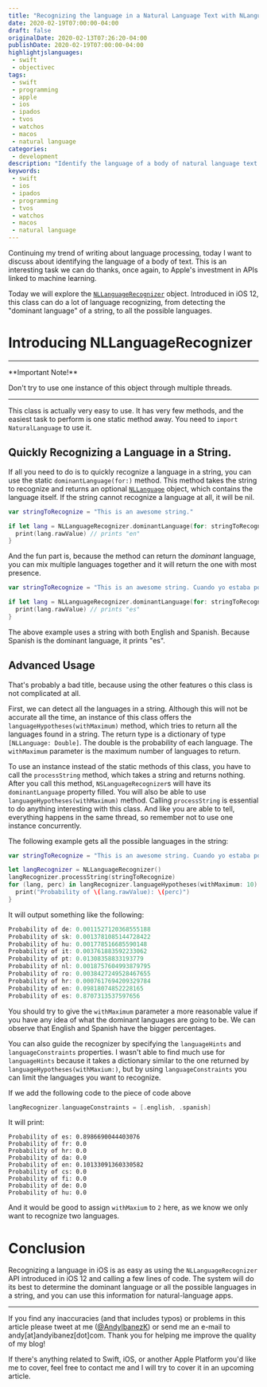 ```yaml
---
title: "Recognizing the language in a Natural Language Text with NLanguageRecognizer"
date: 2020-02-19T07:00:00-04:00
draft: false
originalDate: 2020-02-13T07:26:20-04:00
publishDate: 2020-02-19T07:00:00-04:00
highlightjslanguages:
 - swift
 - objectivec
tags:
 - swift
 - programming
 - apple
 - ios
 - ipados
 - tvos
 - watchos
 - macos
 - natural language
categories:
 - development
description: "Identify the language of a body of natural language text with NLLanguageRecognizer."
keywords:
 - swift
 - ios
 - ipados
 - programming
 - tvos
 - watchos
 - macos
 - natural language
---
```


Continuing my trend of writing about language processing, today I want to discuss about identifying the language of a body of text. This is an interesting task we can do thanks, once again, to Apple's investment in APIs linked to machine learning.

Today we will explore the [`NLLanguageRecognizer`](https://developer.apple.com/documentation/naturallanguage/nllanguagerecognizer) object. Introduced in iOS 12, this class can do a lot of language recognizing, from detecting the "dominant language" of a string, to all the possible languages.

# Introducing NLLanguageRecognizer

<hr>
**Important Note!**

Don't try to use one instance of this object through multiple threads.
<hr>

This class is actually very easy to use. It has very few methods, and the easiest task to perform is one static method away. You need to `import NaturalLanguage` to use it.

## Quickly Recognizing a Language in a String.

If all you need to do is to quickly recognize a language in a string, you can use the static `dominantLanguage(for:)` method. This method takes the string to recognize and returns an optional [`NLLanguage`](https://developer.apple.com/documentation/naturallanguage/nllanguage) object, which contains the language itself. If the string cannot recognize a language at all, it will be nil.

```swift
var stringToRecognize = "This is an awesome string."

if let lang = NLLanguageRecognizer.dominantLanguage(for: stringToRecognize) {
  print(lang.rawValue) // prints "en"
}
```

And the fun part is, because the method can return the *dominant* language, you can mix multiple languages together and it will return the one with most presence.

```swift
var stringToRecognize = "This is an awesome string. Cuando yo estaba por ahí en las calles decidí preguntar el significado de la vida"

if let lang = NLLanguageRecognizer.dominantLanguage(for: stringToRecognize) {
  print(lang.rawValue) // prints "es"
}
```

The above example uses a string with both English and Spanish. Because Spanish is the dominant language, it prints "es".

## Advanced Usage

That's probably a bad title, because using the other features o this class is not complicated at all.

First, we can detect all the languages in a string. Although this will not be accurate all the time, an instance of this class offers the `languageHypotheses(withMaximum)` method, which tries to return all the languages found in a string. The return type is a dictionary of type `[NLLanguage: Double]`. The double is the probability of each language. The `withMaximum` parameter is the maximum number of languages to return.

To use an instance instead of the static methods of this class, you have to call the `processString` method, which takes a string and returns nothing. After you call this method, `NSLanguageRecognizer`s will have its `dominantLanguage` property filled. You will also be able to use ``languageHypotheses(withMaximum)`` method. Calling `processString` is essential to do anything interesting with this class. And like you are able to tell, everything happens in the same thread, so remember not to use one instance concurrently.

The following example gets all the possible languages in the string:

```swift
var stringToRecognize = "This is an awesome string. Cuando yo estaba por ahí en las calles decidí preguntar el significado de la vida"

let langRecognizer = NLLanguageRecognizer()
langRecognizer.processString(stringToRecognize)
for (lang, perc) in langRecognizer.languageHypotheses(withMaximum: 10) {
  print("Probability of \(lang.rawValue): \(perc)")
}
```

It will output something like the following:

```swift
Probability of de: 0.0011527120368555188
Probability of sk: 0.0013781085144728422
Probability of hu: 0.001778516685590148
Probability of it: 0.003761883592233062
Probability of pt: 0.01308358833193779
Probability of nl: 0.0018757604993879795
Probability of ro: 0.0038427249528467655
Probability of hr: 0.0007617694209329784
Probability of en: 0.09818074852228165
Probability of es: 0.8707313537597656
```

You should try to give the `withMaximum` parameter a more reasonable value if you have any idea of what the dominant languages are going to be. We can observe that English and Spanish have the bigger percentages.

You can also guide the recognizer by specifying the `languageHints` and `languageConstraints` properties. I wasn't able to find much use for `languageHints` because it takes a dictionary similar to the one returned by `languageHypotheses(withMaxium:)`, but by using `languageConstraints` you can limit the languages you want to recognize.

If we add the following code to the piece of code above

```swift
langRecognizer.languageConstraints = [.english, .spanish]
```

It will print:

```
Probability of es: 0.8986690044403076
Probability of fr: 0.0
Probability of hr: 0.0
Probability of da: 0.0
Probability of en: 0.10133091360330582
Probability of cs: 0.0
Probability of fi: 0.0
Probability of de: 0.0
Probability of hu: 0.0
```

And it would be good to assign `withMaxium` to `2` here, as we know we only want to recognize two languages.

# Conclusion

Recognizing a language in iOS is as easy as using the `NLLanguageRecognizer` API introduced in iOS 12 and calling a few lines of code. The system will do its best to determine the dominant language or all the possible languages in a string, and you can use this information for natural-language apps.

<hr>

If you find any inaccuracies (and that includes typos) or problems in this article please tweet at me ([@AndyIbanezK](https://twitter.com/AndyIbanezK)) or send me an e-mail to andy[at]andyibanez[dot]com. Thank you for helping me improve the quality of my blog!

If there's anything related to Swift, iOS, or another Apple Platform you'd like me to cover, feel free to contact me and I will try to cover it in an upcoming article.